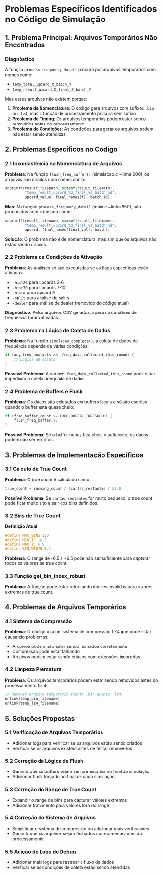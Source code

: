 # Problemas Específicos Identificados no Código de Simulação

## 1. Problema Principal: Arquivos Temporários Não Encontrados

### Diagnóstico
A função `process_frequency_data()` procura por arquivos temporários com nomes como:
- `temp_total_upcard_X_batch_Y`
- `temp_result_upcard_X_final_Z_batch_Y`

Mas esses arquivos não existem porque:

1. **Problema de Nomenclatura**: O código gera arquivos com sufixos `.bin` ou `.lz4`, mas a função de processamento procura sem sufixo
2. **Problema de Timing**: Os arquivos temporários podem estar sendo removidos antes do processamento
3. **Problema de Condições**: As condições para gerar os arquivos podem não estar sendo atendidas

## 2. Problemas Específicos no Código

### 2.1 Inconsistência na Nomenclatura de Arquivos

**Problema**: Na função `flush_freq_buffer()` (simulacao.c ~linha 600), os arquivos são criados com nomes como:
```c
snprintf(result_filepath, sizeof(result_filepath), 
         "temp_result_upcard_%d_final_%s_batch_%d", 
         upcard_value, final_names[f], batch_id);
```

**Mas**: Na função `process_frequency_data()` (main.c ~linha 650), são procurados com o mesmo nome:
```c
snprintf(result_filename, sizeof(result_filename), 
         "temp_result_upcard_%d_final_%s_batch_%d", 
         upcard, final_names[final_val], batch);
```

**Solução**: O problema não é de nomenclatura, mas sim que os arquivos não estão sendo criados.

### 2.2 Problema de Condições de Ativação

**Problema**: As análises só são executadas se as flags específicas estão ativadas:
- `-hist26` para upcards 2-6
- `-hist70` para upcards 7-10  
- `-histA` para upcard A
- `-split` para análise de splits
- `-dealer` para análise de dealer (removido do código atual)

**Diagnóstico**: Pelos arquivos CSV gerados, apenas as análises de frequência foram ativadas.

### 2.3 Problema na Lógica de Coleta de Dados

**Problema**: Na função `simulacao_completa()`, a coleta de dados de frequência depende de várias condições:

```c
if (any_freq_analysis && !freq_data_collected_this_round) {
    // Lógica de coleta
}
```

**Possível Problema**: A variável `freq_data_collected_this_round` pode estar impedindo a coleta adequada de dados.

### 2.4 Problema de Buffers e Flush

**Problema**: Os dados são coletados em buffers locais e só são escritos quando o buffer está quase cheio:

```c
if (freq_buffer_count >= FREQ_BUFFER_THRESHOLD) {
    flush_freq_buffer();
}
```

**Possível Problema**: Se o buffer nunca fica cheio o suficiente, os dados podem não ser escritos.

## 3. Problemas de Implementação Específicos

### 3.1 Cálculo de True Count

**Problema**: O true count é calculado como:
```c
true_count = running_count / (cartas_restantes / 52.0)
```

**Possível Problema**: Se `cartas_restantes` for muito pequeno, o true count pode ficar muito alto e sair dos bins definidos.

### 3.2 Bins de True Count

**Definição Atual**:
```c
#define MAX_BINS 130
#define MIN_TC -6.5
#define MAX_TC 6.5
#define BIN_WIDTH 0.1
```

**Problema**: O range de -6.5 a +6.5 pode não ser suficiente para capturar todos os valores de true count.

### 3.3 Função get_bin_index_robust

**Problema**: A função pode estar retornando índices inválidos para valores extremos de true count.

## 4. Problemas de Arquivos Temporários

### 4.1 Sistema de Compressão

**Problema**: O código usa um sistema de compressão LZ4 que pode estar causando problemas:
- Arquivos podem não estar sendo fechados corretamente
- Compressão pode estar falhando
- Arquivos podem estar sendo criados com extensões incorretas

### 4.2 Limpeza Prematura

**Problema**: Os arquivos temporários podem estar sendo removidos antes do processamento final:

```c
// Remover arquivo temporário (tanto .bin quanto .lz4)
unlink(temp_bin_filename);
unlink(temp_lz4_filename);
```

## 5. Soluções Propostas

### 5.1 Verificação de Arquivos Temporários
- Adicionar logs para verificar se os arquivos estão sendo criados
- Verificar se os arquivos existem antes de tentar removê-los

### 5.2 Correção da Lógica de Flush
- Garantir que os buffers sejam sempre escritos no final da simulação
- Adicionar flush forçado no final de cada simulação

### 5.3 Correção do Range de True Count
- Expandir o range de bins para capturar valores extremos
- Adicionar tratamento para valores fora do range

### 5.4 Correção do Sistema de Arquivos
- Simplificar o sistema de compressão ou adicionar mais verificações
- Garantir que os arquivos sejam fechados corretamente antes do processamento

### 5.5 Adição de Logs de Debug
- Adicionar mais logs para rastrear o fluxo de dados
- Verificar se as condições de coleta estão sendo atendidas


